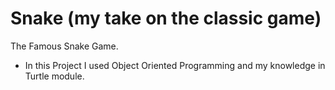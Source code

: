 # Snake (my take on the classic game)
The Famous Snake Game.

- In this Project I used Object Oriented Programming and my knowledge in Turtle module.
